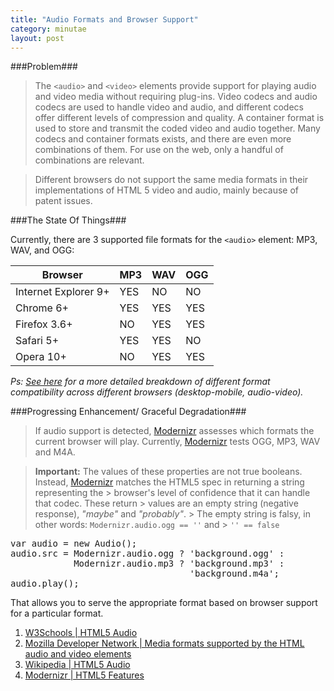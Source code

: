 ```yaml
---
title: "Audio Formats and Browser Support"
category: minutae
layout: post
---
```


###Problem###

> The `<audio>` and `<video>` elements provide support for playing audio and
> video media without requiring plug-ins. Video codecs and audio codecs are used
> to handle video and audio, and different codecs offer different levels of
> compression and quality. A container format is used to store and transmit the
> coded video and audio together. Many codecs and container formats exists, and
> there are even more combinations of them. For use on the web, only a handful
> of combinations are relevant.

> Different browsers do not support the same media formats in their
> implementations of HTML 5 video and audio, mainly because of patent issues.

###The State Of Things###

Currently, there are 3 supported file formats for the `<audio>` element: MP3,
WAV, and OGG:

<table class="table table-hover table-striped">
    <thead>
        <tr>
            <th>Browser</th>
            <th>MP3</th>
            <th>WAV</th>
            <th>OGG</th>
        </tr>
    </thead>
    <tbody>
        <tr>
            <td>Internet Explorer 9+</td>
            <td class="success">YES</td>
            <td class="error">NO</td>
            <td class="error">NO</td>
        </tr>
        <tr>
            <td>Chrome 6+</td>
            <td class="success">YES</td>
            <td class="success">YES</td>
            <td class="success">YES</td>
        </tr>
        <tr>
            <td>Firefox 3.6+</td>
            <td class="error">NO</td>
            <td class="success">YES</td>
            <td class="success">YES</td>
        </tr>
        <tr>
            <td>Safari 5+</td>
            <td class="success">YES</td>
            <td class="success">YES</td>
            <td class="error">NO</td>
        </tr>
        <tr>
            <td>Opera 10+</td>
            <td class="error">NO</td>
            <td class="success">YES</td>
            <td class="success">YES</td>
        </tr>
    </tbody>
</table>

_Ps: [See here][3] for a more detailed breakdown of different format
compatibility across different browsers (desktop-mobile, audio-video)._

###Progressing Enhancement/ Graceful Degradation###

> If audio support is detected, [Modernizr][6] assesses which formats the
> current browser will play. Currently, [Modernizr][6] tests OGG, MP3, WAV and
> M4A.

> **Important:** The values of these properties are not true booleans. Instead,
> [Modernizr][6] matches the HTML5 spec in returning a string representing the >
browser's level of confidence that it can handle that codec. These return >
values are an empty string (negative response), _"maybe"_ and _"probably"_. >
The empty string is falsy, in other words: `Modernizr.audio.ogg == ''` and > `''
== false`

<pre class="brush: javascript">
var audio = new Audio();
audio.src = Modernizr.audio.ogg ? 'background.ogg' :
            Modernizr.audio.mp3 ? 'background.mp3' :
                                  'background.m4a';
audio.play();
</pre>

That allows you to serve the appropriate format based on browser support for a
particular format.

1. [W3Schools | HTML5 Audio][1]
2. [Mozilla Developer Network | Media formats supported by the HTML audio and video elements][2]
3. [Wikipedia | HTML5 Audio][4]
4. [Modernizr | HTML5 Features][5]

[1]: http://www.w3schools.com/html/html5_audio.asp
[2]: https://developer.mozilla.org/en-US/docs/HTML/Supported_media_formats
[3]: https://developer.mozilla.org/en-US/docs/HTML/Supported_media_formats#Browser_compatibility
[4]: http://en.wikipedia.org/wiki/HTML5_Audio
[5]: http://modernizr.com/docs/#features-html5
[6]: http://modernizr.com/

